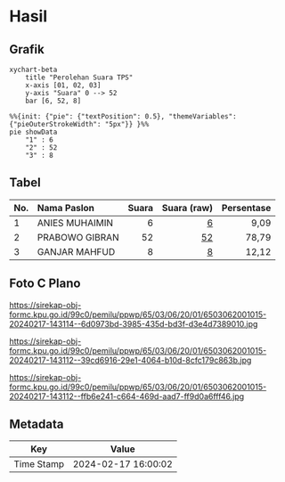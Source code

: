 # Hasil

## Grafik

```mermaid
xychart-beta
    title "Perolehan Suara TPS"
    x-axis [01, 02, 03]
    y-axis "Suara" 0 --> 52
    bar [6, 52, 8]
```

```mermaid
%%{init: {"pie": {"textPosition": 0.5}, "themeVariables": {"pieOuterStrokeWidth": "5px"}} }%%
pie showData
    "1" : 6
    "2" : 52
    "3" : 8
```

## Tabel

| No. | Nama Paslon    | Suara | Suara (raw) | Persentase |
|:--- |:-------------- | -----:| -----------:| ----------:|
| 1   | ANIES MUHAIMIN | 6     | [6][p-1]    | 9,09       |
| 2   | PRABOWO GIBRAN | 52    | [52][p-2]   | 78,79      |
| 3   | GANJAR MAHFUD  | 8     | [8][p-3]    | 12,12      |


[p-1]: https://github.com/gigit-pemilu/pemilu-2024-65-kalimantan-utara/blob/main/pilpres/hitung-suara/sub/65-kalimantan-utara/sub/03-nunukan/sub/06-sebuku/sub/2001-pembeliangan/sub/015-tps/sub/paslon-1.txt
[p-2]: https://github.com/gigit-pemilu/pemilu-2024-65-kalimantan-utara/blob/main/pilpres/hitung-suara/sub/65-kalimantan-utara/sub/03-nunukan/sub/06-sebuku/sub/2001-pembeliangan/sub/015-tps/sub/paslon-2.txt
[p-3]: https://github.com/gigit-pemilu/pemilu-2024-65-kalimantan-utara/blob/main/pilpres/hitung-suara/sub/65-kalimantan-utara/sub/03-nunukan/sub/06-sebuku/sub/2001-pembeliangan/sub/015-tps/sub/paslon-3.txt

## Foto C Plano

https://sirekap-obj-formc.kpu.go.id/99c0/pemilu/ppwp/65/03/06/20/01/6503062001015-20240217-143114--6d0973bd-3985-435d-bd3f-d3e4d7389010.jpg

https://sirekap-obj-formc.kpu.go.id/99c0/pemilu/ppwp/65/03/06/20/01/6503062001015-20240217-143112--39cd6916-29e1-4064-b10d-8cfc179c863b.jpg

https://sirekap-obj-formc.kpu.go.id/99c0/pemilu/ppwp/65/03/06/20/01/6503062001015-20240217-143112--ffb6e241-c664-469d-aad7-ff9d0a6fff46.jpg


## Metadata

| Key        | Value               |
| ---------- | ------------------- |
| Time Stamp | 2024-02-17 16:00:02 |




